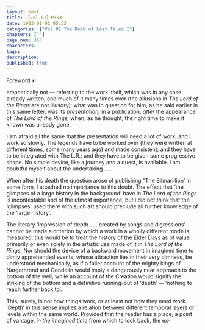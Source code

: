 ```yaml
---
layout: post
title: 【Vol.01】P353.
date: 1983-01-01 05:53
categories: ["Vol.01 The Book of Lost Tales I"]
chapters: [""]
page_num: 353
characters: 
tags: 
description: 
published: true
---
```


<p style="text-indent: 0;">
Foreword xi
</p>

emphatically not — referring to the work itself, which was in any case already written, and much of it many times over (the allusions in <I>The Lord of the Rings</I> are not illusory): what was in question for him, as he said earlier in this same letter, was its <I>presentation,</I> in a publication, <I>after</I> the appearance of <I>The Lord of the Rings,</I> when, as he thought, the right time to make it known was already gone.

I am afraid all the same that the presentation will need a lot of work, and I work so slowly. The legends have to be worked over (they were written at different times, some many years ago) and made consistent; and they have to be integrated with The L.R.; and they have to be given some progressive shape. No simple device, like a journey and a quest, is available. I am doubtful myself about the undertaking . . .

When after his death the question arose of publishing “The Silmarillion’ in some form, I attached no importance to this doubt. The effect that ‘the glimpses of a large history in the background’ have in <I>The Lord of the Rings</I> is incontestable and of the utmost importance, but I did not think that the ‘glimpses' used there with such art should preclude all further knowledge of the ‘large history’.

The literary ‘impression of depth . . . created by songs and digressions' cannot be made a criterion by which a work in a wholly different mode is measured: this would be to treat the history of the Elder Days as of value primarily or even solely in the artistic use made of it in <I>The Lord of the Rings.</I> Nor should the device of a backward movement in imagined time to dimly apprehended events, whose attraction lies in their very dimness, be understood mechanically, as if a fuller account of the mighty kings of Nargothrond and Gondolin would imply a dangerously near approach to the bottom of the well, while an account of the Creation would signify the striking of the bottom and a definitive running-out of ‘depth’ — ‘nothing to reach further back to’.

This, surely, is not how things work, or at least not how they need work. ‘Depth’ in this sense implies a relation between different temporal layers or levels within the same world. Provided that the reader has a place, a point of vantage, <I>in the imagined time</I> from which to look back, the ex-

